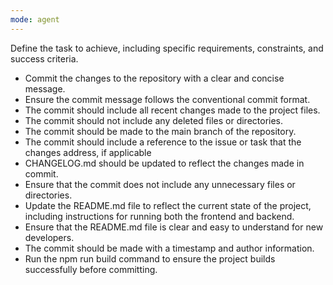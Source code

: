 ```yaml
---
mode: agent
---
```

Define the task to achieve, including specific requirements, constraints, and success criteria.
- Commit the changes to the repository with a clear and concise message.
- Ensure the commit message follows the conventional commit format.
- The commit should include all recent changes made to the project files.
- The commit should not include any deleted files or directories.
- The commit should be made to the main branch of the repository.
- The commit should include a reference to the issue or task that the changes address, if applicable
- CHANGELOG.md should be updated to reflect the changes made in commit.
- Ensure that the commit does not include any unnecessary files or directories.
- Update the README.md file to reflect the current state of the project, including instructions for running both the frontend and backend.
- Ensure that the README.md file is clear and easy to understand for new developers.
- The commit should be made with a timestamp and author information.
- Run the npm run build command to ensure the project builds successfully before committing.
